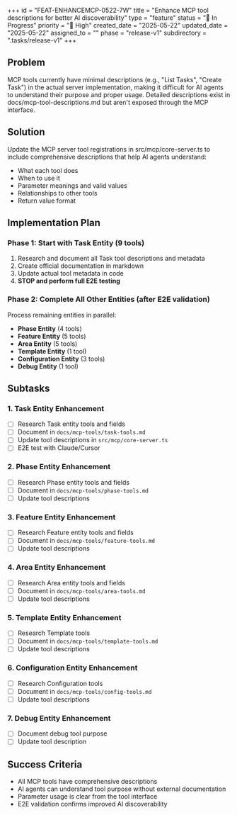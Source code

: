 +++
id = "FEAT-ENHANCEMCP-0522-7W"
title = "Enhance MCP tool descriptions for better AI discoverability"
type = "feature"
status = "🔵 In Progress"
priority = "🔼 High"
created_date = "2025-05-22"
updated_date = "2025-05-22"
assigned_to = ""
phase = "release-v1"
subdirectory = ".tasks/release-v1"
+++

## Problem
MCP tools currently have minimal descriptions (e.g., "List Tasks", "Create Task") in the actual server implementation, making it difficult for AI agents to understand their purpose and proper usage. Detailed descriptions exist in docs/mcp-tool-descriptions.md but aren't exposed through the MCP interface.

## Solution
Update the MCP server tool registrations in src/mcp/core-server.ts to include comprehensive descriptions that help AI agents understand:
- What each tool does
- When to use it
- Parameter meanings and valid values
- Relationships to other tools
- Return value format

## Implementation Plan

### Phase 1: Start with Task Entity (9 tools)
1. Research and document all Task tool descriptions and metadata
2. Create official documentation in markdown
3. Update actual tool metadata in code
4. **STOP and perform full E2E testing**

### Phase 2: Complete All Other Entities (after E2E validation)
Process remaining entities in parallel:
- **Phase Entity** (4 tools)
- **Feature Entity** (5 tools) 
- **Area Entity** (5 tools)
- **Template Entity** (1 tool)
- **Configuration Entity** (3 tools)
- **Debug Entity** (1 tool)

## Subtasks

### 1. Task Entity Enhancement
- [ ] Research Task entity tools and fields
- [ ] Document in `docs/mcp-tools/task-tools.md`
- [ ] Update tool descriptions in `src/mcp/core-server.ts`
- [ ] E2E test with Claude/Cursor

### 2. Phase Entity Enhancement
- [ ] Research Phase entity tools and fields
- [ ] Document in `docs/mcp-tools/phase-tools.md`
- [ ] Update tool descriptions

### 3. Feature Entity Enhancement
- [ ] Research Feature entity tools and fields
- [ ] Document in `docs/mcp-tools/feature-tools.md`
- [ ] Update tool descriptions

### 4. Area Entity Enhancement
- [ ] Research Area entity tools and fields
- [ ] Document in `docs/mcp-tools/area-tools.md`
- [ ] Update tool descriptions

### 5. Template Entity Enhancement
- [ ] Research Template tools
- [ ] Document in `docs/mcp-tools/template-tools.md`
- [ ] Update tool descriptions

### 6. Configuration Entity Enhancement
- [ ] Research Configuration tools
- [ ] Document in `docs/mcp-tools/config-tools.md`
- [ ] Update tool descriptions

### 7. Debug Entity Enhancement
- [ ] Document debug tool purpose
- [ ] Update tool description

## Success Criteria
- All MCP tools have comprehensive descriptions
- AI agents can understand tool purpose without external documentation
- Parameter usage is clear from the tool interface
- E2E validation confirms improved AI discoverability
